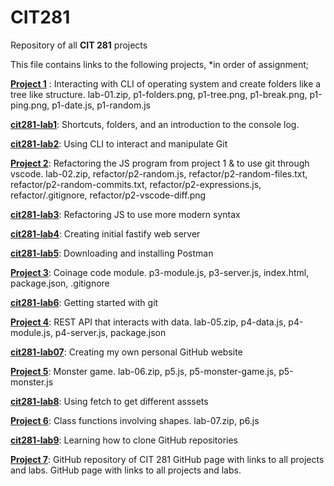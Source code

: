 # CIT281
Repository of all **CIT 281** projects 

This file contains links to the following projects, *in order of assignment;

[**Project 1**](https://github.com/opyle/cit281-p1.git) : Interacting with CLI of operating system and create folders like a tree like structure. lab-01.zip, p1-folders.png, p1-tree.png, p1-break.png, p1-ping.png, p1-date.js, p1-random.js

[**cit281-lab1**](https://github.com/opyle/cit281-lab1.git): Shortcuts, folders, and an introduction to the console log.

[**cit281-lab2**](https://github.com/opyle/cit281-lab2.git): Using CLI to interact and manipulate Git 

[**Project 2**](https://github.com/opyle/cit281-p2.git): Refactoring the JS program from project 1 & to use git through vscode. lab-02.zip, refactor/p2-random.js, refactor/p2-random-files.txt, refactor/p2-random-commits.txt, refactor/p2-expressions.js, refactor/.gitignore, refactor/p2-vscode-diff.png

[**cit281-lab3**](https://github.com/opyle/cit281-lab3.git): Refactoring JS to use more modern syntax

[**cit281-lab4**](https://github.com/opyle/cit281-lab4.git): Creating initial fastify web server 

[**cit281-lab5**](https://github.com/opyle/cit281-lab5.git): Downloading and installing Postman 

[**Project 3**](https://github.com/opyle/cit281-p3.git): Coinage code module. p3-module.js, p3-server.js, index.html, package.json, .gitignore

[**cit281-lab6**](https://github.com/opyle/cit281-lab6.git): Getting started with git 

[**Project 4**](https://github.com/opyle/cit281-p4.git): REST API that interacts with data. lab-05.zip, p4-data.js, p4-module.js, p4-server.js, package.json

[**cit281-lab07**](https://github.com/opyle/cit281-lab07.git): Creating my own personal GitHub website

[**Project 5**](https://github.com/opyle/cit281-p5.git): Monster game. lab-06.zip, p5.js, p5-monster-game.js, p5-monster.js

[**cit281-lab8**](https://github.com/opyle/cit281-lab8.git): Using fetch to get different asssets

[**Project 6**](https://github.com/opyle/cit281-p6.git): Class functions involving shapes. lab-07.zip, p6.js

[**cit281-lab9**](https://github.com/opyle/cit281-lab9.git): Learning how to clone GitHub repositories

[**Project 7**](https://github.com/opyle/cit281-p7.git): GitHub repository of CIT 281 GitHub page with links to all projects and labs. GitHub page with links to all projects and labs.


